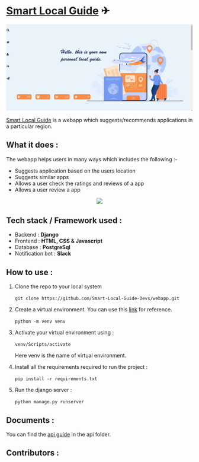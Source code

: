 # [Smart Local Guide](http://smart-local-guide.herokuapp.com/) ✈ 


<img src="Pictures\slg.png">

[Smart Local Guide](http://smart-local-guide.herokuapp.com/) is a webapp which suggests/recommends applications in a particular region. 


## What it does :
The webapp helps users in many ways which includes the following :-
- Suggests application based on the users location
- Suggests similar apps
- Allows a user check the ratings and reviews of a app
- Allows a user review a app 

<p align="center">

<img src="https://cdn.dribbble.com/users/3499482/screenshots/6703456/s04_dock_gif_drbbbl.gif" width="500">

</p>

## Tech stack / Framework used :
- Backend : **Django**
- Frontend : **HTML, CSS & Javascript**
- Database : **PostgreSql**
- Notification bot : **Slack**

## How to use :
1. Clone the repo to your local system

    ```git clone https://github.com/Smart-Local-Guide-Devs/webapp.git ```
2. Create a virtual environment. You can use this [link](https://docs.python.org/3/library/venv.html) for reference.

    ``` python -m venv venv ```
3. Activate your virtual environment using : 
    
    ```venv/Scripts/activate``` 
    
    Here venv is the name of virtual environment.

4. Install all the requirements required to run the project : 
    
    ```pip install -r requirements.txt```

5. Run the django server : 
    
    ```python manage.py runserver```
    
## Documents :
You can find the [api guide](https://github.com/Smart-Local-Guide-Devs/webapp/blob/main/api/README.md) in the api folder.

## Contributors :
<!-- readme: contributors -start -->

<!-- readme: contributors -end -->
